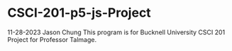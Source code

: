 # CSCI-201-p5-js-Project

11-28-2023
Jason Chung
This program is for Bucknell University CSCI 201 Project for Professor Talmage.
